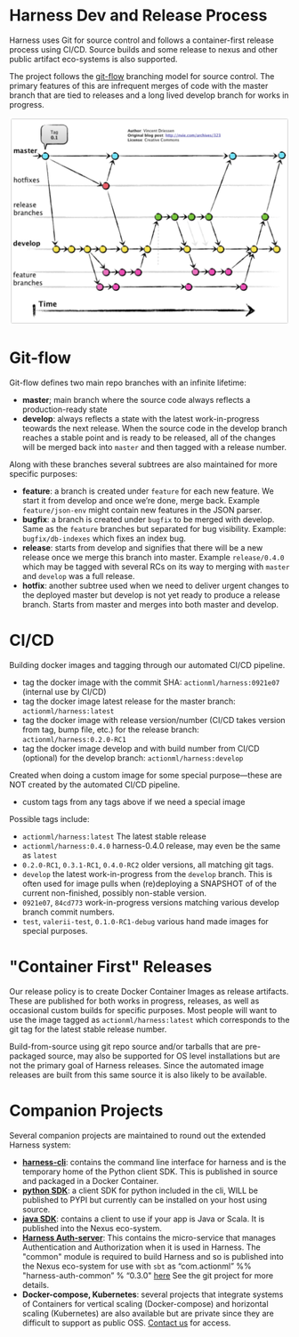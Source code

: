 # Harness Dev and Release Process

Harness uses Git for source control and follows a container-first release process using CI/CD. Source builds and some release to nexus and other public artifact eco-systems is also supported.

The project follows the [git-flow](https://nvie.com/posts/a-successful-git-branching-model/) branching model for source control. The primary features of this are infrequent merges of code with the master branch that are tied to releases and a long lived develop branch for works in progress.

![](images/git-flow.png)

# Git-flow

Git-flow defines two main repo branches with an infinite lifetime:

 - **master**; main branch where the source code always reflects a production-ready state
 - **develop**: always reflects a state with the latest work-in-progress teowards the next release. When the source code in the develop branch reaches a stable point and is ready to be released, all of the changes will be merged back into `master` and then tagged with a release number.

Along with these branches several subtrees are also maintained for more specific purposes:

 - **feature**: a branch is created under `feature` for each new feature. We start it from develop and once we’re done, merge back. Example `feature/json-env` might contain new features in the JSON parser.
 - **bugfix**: a branch is created under `bugfix` to be merged with develop. Same as the `feature` branches but separated for bug visibility. Example: `bugfix/db-indexes` which fixes an index bug. 
 - **release**: starts from develop and signifies that there will be a new release once we merge this branch into master. Example `release/0.4.0` which may be tagged with several RCs on its way to merging with `master` and `develop` was a full release.
 - **hotfix**: another subtree used when we need to deliver urgent changes to the deployed master but develop is not yet ready to produce a release branch. Starts from master and merges into both master and develop.
 
# CI/CD

Building docker images and tagging through our automated CI/CD pipeline.

 - tag the docker image with the commit SHA: `actionml/harness:0921e07` (internal use by CI/CD)
 - tag the docker image latest release for the master branch: `actionml/harness:latest`
 - tag the docker image with release version/number (CI/CD takes version from tag, bump file, etc.) for the release branch: `actionml/harness:0.2.0-RC1`
 - tag the docker image develop and with build number from CI/CD (optional) for the develop branch: `actionml/harness:develop`

Created when doing a custom image for some special purpose&mdash;these are NOT created by the automated CI/CD pipeline.

 - custom tags from any tags above if we need a special image

Possible tags include:

 - `actionml/harness:latest` The latest stable release 
 - `actionml/harness:0.4.0` harness-0.4.0 release, may even be the same as `latest`
 - `0.2.0-RC1`, `0.3.1-RC1`, `0.4.0-RC2` older versions, all matching git tags.
 - `develop` the latest work-in-progress from the `develop` branch. This is often used for image pulls when (re)deploying a SNAPSHOT of of the current non-finished, possibly non-stable version.  
 - `0921e07`, `84cd773` work-in-progress versions matching various develop branch commit numbers.
 - `test`, `valerii-test`, `0.1.0-RC1-debug` various hand made images for special purposes.

# "Container First" Releases

Our release policy is to create Docker Container Images as release artifacts. These are published for both works in progress, releases, as well as occasional custom builds for specific purposes. Most people will want to use the image tagged as `actionml/harness:latest` which corresponds to the git tag for the latest stable release number.

Build-from-source using git repo source and/or tarballs that are pre-packaged source, may also be supported for OS level installations but are not the primary goal of Harness releases. Since the automated image releases are built from this same source it is also likely to be available.

# Companion Projects

Several companion projects are maintained to round out the extended Harness system:

 - **[harness-cli](https://github.com/actionml/harness-cli)**: contains the command line interface for harness and is the temporary home of the Python client SDK. This is published in source and packaged in a Docker Container.
 - **[python SDK](https://github.com/actionml/harness-cli)**: a client SDK for python included in the cli, WILL be published to PYPI but currently can be installed on your host using source.
 - **[java SDK](https://github.com/actionml/harness-java-sdk)**: contains a client to use if your app is Java or Scala. It is published into the Nexus eco-system.
 - **[Harness Auth-server](https://github.com/actionml/harness-auth-server)**: This contains the micro-service that manages Authentication and Authorization when it is used in Harness. The "common" module is required to build Harness and so is published into the Nexus eco-system for use with `sbt` as “com.actionml” %% "harness-auth-common” % “0.3.0" [here](https://mvnrepository.com/artifact/com.actionml/harness-auth-common_2.11/0.3.0) See the git project for more details.
 - **Docker-compose, Kubernetes**: several projects that integrate systems of Containers for vertical scaling (Docker-compose) and horizontal scaling (Kubernetes) are also available but are private since they are difficult to support as public OSS. [Contact us](mailto:support@actionml.com) for access.
